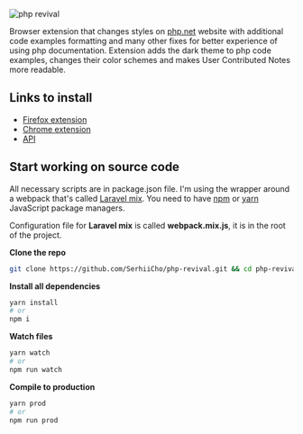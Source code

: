 ![php revival](https://raw.githubusercontent.com/SerhiiCho/php_revival/master/art/php-revival-promo-big.png)

Browser extension that changes styles on [php.net](https://www.php.net) website with additional code examples formatting and many other fixes for better experience of using php documentation. Extension adds the dark theme to php code examples, changes their color schemes and makes User Contributed Notes more readable.

## Links to install

- [Firefox extension](https://addons.mozilla.org/en-US/firefox/addon/php-revival)
- [Chrome extension](https://chrome.google.com/webstore/detail/php-revival/fceclmihdanbepiogjoeiolnpkalcjpe)
- [API](https://serhiicho.github.io/php-revival-api/)
## Start working on source code

All necessary scripts are in package.json file. I'm using the wrapper around a webpack that's called [Laravel mix](https://laravel-mix.com/). You need to have [npm](https://www.npmjs.com/) or [yarn](https://yarnpkg.com/lang/en/) JavaScript package managers.

Configuration file for __Laravel mix__ is called __webpack.mix.js__, it is in the root of the project.

**Clone the repo**
```bash
git clone https://github.com/SerhiiCho/php-revival.git && cd php-revival
```

**Install all dependencies**
```bash
yarn install
# or
npm i
```

**Watch files**
```bash
yarn watch
# or
npm run watch
```

**Compile to production**
```bash
yarn prod
# or
npm run prod
```
